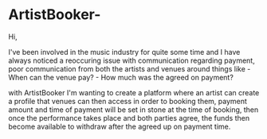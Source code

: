 # ArtistBooker-

Hi,

I've been involved in the music industry for quite some time and I have always noticed a reoccuring issue with communication regarding payment, poor communication from both the artists and venues around things like - When can the venue pay?
                                               - How much was the agreed on payment?
                                               
with ArtistBooker I'm wanting to create a platform where an artist can create a profile that venues can then access in order to booking them, payment amount and time of payment will be set in stone at the time of booking, then once the performance takes place and both parties agree, the funds then become available to withdraw after the agreed up on payment time.
